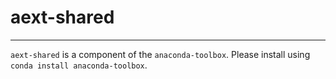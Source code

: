 # aext-shared

-----

`aext-shared` is a component of the `anaconda-toolbox`. Please install using `conda install anaconda-toolbox`.
